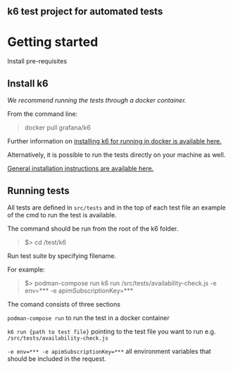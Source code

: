 ## k6 test project for automated tests

# Getting started


Install pre-requisites
## Install k6

*We recommend running the tests through a docker container.*

From the command line:

> docker pull grafana/k6


Further information on [installing k6 for running in docker is available here.](https://k6.io/docs/get-started/installation/#docker)


Alternatively, it is possible to run the tests directly on your machine as well.

[General installation instructions are available here.](https://k6.io/docs/get-started/installation/)


## Running tests

All tests are defined in `src/tests` and in the top of each test file an example of the cmd to run the test is available.

The command should be run from the root of the k6 folder.

>$> cd /test/k6

Run test suite by specifying filename.

For example:

>$>  podman-compose run k6 run /src/tests/availability-check.js -e env=*** -e apimSubscriptionKey=***

The comand consists of three sections

`podman-compose run` to run the test in a docker container

`k6 run {path to test file}` pointing to the test file you want to run e.g. `/src/tests/availability-check.js`


`-e env=*** -e apimSubscriptionKey=***` all environment variables that should be included in the request.

